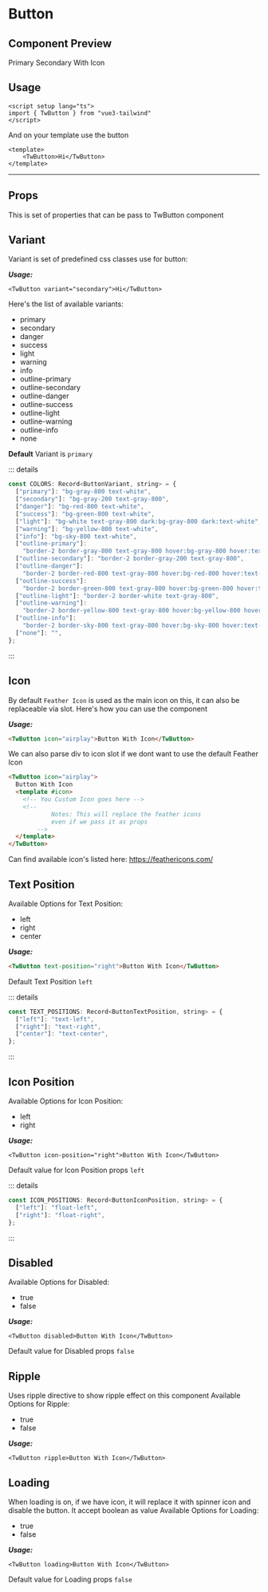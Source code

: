 # Button

## Component Preview
<script setup lang="ts">
import { TwButton } from "vue3-tailwind"
</script>

<div class="flex gap-2">
  <TwButton>
  Primary
  </TwButton>
  <TwButton ripple variant="secondary">
  Secondary
  </TwButton>
  <TwButton ripple variant="secondary" icon="airplay">
  With Icon
  </TwButton>
</div>

## Usage

```vue{2}
<script setup lang="ts">
import { TwButton } from "vue3-tailwind"
</script>
```

And on your template use the button

```vue{2}
<template>
    <TwButton>Hi</TwButton>
</template>
```

---

## Props

This is set of properties that can be pass to TwButton component

## Variant

Variant is set of predefined css classes use for button:

**_Usage:_**

```vue
<TwButton variant="secondary">Hi</TwButton>
```

Here's the list of available variants:

- primary
- secondary
- danger
- success
- light
- warning
- info
- outline-primary
- outline-secondary
- outline-danger
- outline-success
- outline-light
- outline-warning
- outline-info
- none

**Default** Variant is `primary`

::: details

```js
const COLORS: Record<ButtonVariant, string> = {
  ["primary"]: "bg-gray-800 text-white",
  ["secondary"]: "bg-gray-200 text-gray-800",
  ["danger"]: "bg-red-800 text-white",
  ["success"]: "bg-green-800 text-white",
  ["light"]: "bg-white text-gray-800 dark:bg-gray-800 dark:text-white",
  ["warning"]: "bg-yellow-800 text-white",
  ["info"]: "bg-sky-800 text-white",
  ["outline-primary"]:
    "border-2 border-gray-800 text-gray-800 hover:bg-gray-800 hover:text-gray-100",
  ["outline-secondary"]: "border-2 border-gray-200 text-gray-800",
  ["outline-danger"]:
    "border-2 border-red-800 text-gray-800 hover:bg-red-800 hover:text-gray-100",
  ["outline-success"]:
    "border-2 border-green-800 text-gray-800 hover:bg-green-800 hover:text-gray-100",
  ["outline-light"]: "border-2 border-white text-gray-800",
  ["outline-warning"]:
    "border-2 border-yellow-800 text-gray-800 hover:bg-yellow-800 hover:text-gray-100",
  ["outline-info"]:
    "border-2 border-sky-800 text-gray-800 hover:bg-sky-800 hover:text-gray-100",
  ["none"]: "",
};
```

:::

## Icon

By default `Feather Icon` is used as the main icon on this, it can also be replaceable via slot. Here's how you can use the component

**_Usage:_**

```html
<TwButton icon="airplay">Button With Icon</TwButton>
```

We can also parse div to icon slot if we dont want to use the default Feather Icon

```html
<TwButton icon="airplay">
  Button With Icon
  <template #icon>
    <!-- You Custom Icon goes here -->
    <!-- 
            Notes: This will replace the feather icons 
            even if we pass it as props 
        -->
  </template>
</TwButton>
```

Can find available icon's listed here: https://feathericons.com/

## Text Position

Available Options for Text Position:

- left
- right
- center

**_Usage:_**

```html
<TwButton text-position="right">Button With Icon</TwButton>
```

Default Text Position `left`

::: details

```js
const TEXT_POSITIONS: Record<ButtonTextPosition, string> = {
  ["left"]: "text-left",
  ["right"]: "text-right",
  ["center"]: "text-center",
};
```

:::

## Icon Position

Available Options for Icon Position:

- left
- right

**_Usage:_**

```vue
<TwButton icon-position="right">Button With Icon</TwButton>
```

Default value for Icon Position props `left`

::: details

```js
const ICON_POSITIONS: Record<ButtonIconPosition, string> = {
  ["left"]: "float-left",
  ["right"]: "float-right",
};
```

:::

## Disabled

Available Options for Disabled:

- true
- false

**_Usage:_**

```vue
<TwButton disabled>Button With Icon</TwButton>
```

Default value for Disabled props `false`

## Ripple

Uses ripple directive to show ripple effect on this component
Available Options for Ripple:

- true
- false

**_Usage:_**

```vue
<TwButton ripple>Button With Icon</TwButton>
```

## Loading

When loading is on, if we have icon, it will replace it with spinner icon and disable the button. It accept boolean as value
Available Options for Loading:

- true
- false

**_Usage:_**

```vue
<TwButton loading>Button With Icon</TwButton>
```

Default value for Loading props `false`

